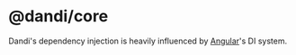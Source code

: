 # @dandi/core

Dandi's dependency injection is heavily influenced by [Angular](https://angular.io)'s
DI system.
